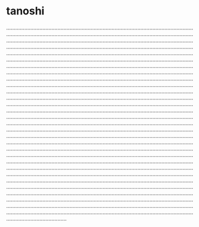 # tanoshi

................................................................................................................................................................................................................................................................................................................................................................................................................................................................................................................................................................................................................................................................................................................................................................................................................................................................................................................................................................................................................................................................................................................................................................................................................................................................................................................................................................................................................................................................................................................................................................................................................................................................................................................................................................................................................................................................................................................................................................................................................................................................................................................................................................................................................................................................................................................................................................................................................................................................................................................................................................................................................................................................................................................................................................................................................................................................................................................................................................................................................................................................................................................................................................................................................................................................................................................................................................................................................................................................................................................................................................................................................................................................................................................................................................................................................................................................................................................